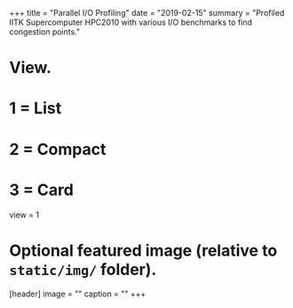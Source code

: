 
+++
title = "Parallel I/O Profiling"
date = "2019-02-15"
summary = "Profiled IITK Supercomputer HPC2010 with various I/O benchmarks to find congestion points."
# View.
#   1 = List
#   2 = Compact
#   3 = Card
view = 1

# Optional featured image (relative to `static/img/` folder).
[header]
image = ""
caption = ""
+++
